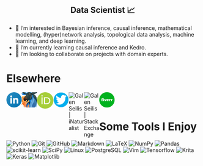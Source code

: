 <h2 align="center">
Data Scientist 📈
</h2>

- 👀 I’m interested in Bayesian inference, causal inference, mathematical modelling, (hyper)network analysis, topological data analysis, machine learning, and deep learning.
- 🌱 I’m currently learning causal inference and Kedro.
- 💞️ I’m looking to collaborate on projects with domain experts.

# Elsewhere

<a href="https://ca.linkedin.com/in/galen-s-4208349b" target="_blank" rel="noreferrer noopener" text-decoration=none><img align="left" src="./images/linkedin.png" alt="Galen Seilis | LinkedIn" width=40px></a>

<a href="https://galenseilis.github.io/" target="_blank" rel="noreferrer noopener" text-decoration=none><img align="left" src=https://github.com/galenseilis/galenseilis.github.io/blob/main/assets/img/favicons/android-chrome-512x512.png alt="Galen Seilis | Blog" width=40px></a>

<a href="https://orcid.org/0000-0002-0456-735X" target="_blank" rel="noreferrer noopener" text-decoration=none><img align="left" src="./images/orcid.png" alt="Galen Seilis | ORCiD" width=43px></a>

<a href="https://twitter.com/GSeilis" target="_blank" rel="noreferrer noopener" text-decoration=none><img align="left" src="./images/twitter.png" alt="Galen Seilis | Twitter" width=40px></a>

<a href="https://www.inaturalist.org/people/5429560" target="_blank" rel="noreferrer noopener" text-decoration=none><img align="left" src=https://upload.wikimedia.org/wikipedia/en/7/76/INaturalist_logo.png alt="Galen Seilis | iNaturalist" width=40px></a>

<a href="https://stackexchange.com/users/5468284/galen" target="_blank" rel="noreferrer noopener" text-decoration=none><img align="left" src=https://upload.wikimedia.org/wikipedia/commons/e/e0/Stack_Exchange_icon.svg alt="Galen Seilis | Stack Exchange" width=40px></a>

<a href="https://www.fiverr.com/users/galenseilis/" target="_blank" rel="noreferrer noopener" text-decoration=none><img align="left" src='./images/fiverr.png' alt="Galen Seilis | Stack Exchange" width=40px></a>

</br>
</br>

# Some Tools I Enjoy
![Python](https://img.shields.io/badge/python-3670A0?style=for-the-badge&logo=python&logoColor=ffdd54)
![Git](https://img.shields.io/badge/git-%23F05033.svg?style=for-the-badge&logo=git&logoColor=white)
![GitHub](https://img.shields.io/badge/github-%23121011.svg?style=for-the-badge&logo=github&logoColor=white)
![Markdown](https://img.shields.io/badge/markdown-%23000000.svg?style=for-the-badge&logo=markdown&logoColor=white)
![LaTeX](https://img.shields.io/badge/latex-%23008080.svg?style=for-the-badge&logo=latex&logoColor=white)
![NumPy](https://img.shields.io/badge/numpy-%23013243.svg?style=for-the-badge&logo=numpy&logoColor=white)
![Pandas](https://img.shields.io/badge/pandas-%23150458.svg?style=for-the-badge&logo=pandas&logoColor=white)
![scikit-learn](https://img.shields.io/badge/scikit--learn-%23F7931E.svg?style=for-the-badge&logo=scikit-learn&logoColor=white)
![SciPy](https://img.shields.io/badge/SciPy-%230C55A5.svg?style=for-the-badge&logo=scipy&logoColor=%white)
![Linux](https://img.shields.io/badge/Linux-FCC624?style=for-the-badge&logo=linux&logoColor=black)
![PostgreSQL](https://img.shields.io/badge/PostgreSQL-316192?style=for-the-badge&logo=postgresql&logoColor=white)
![Vim](https://img.shields.io/badge/VIM-%2311AB00.svg?&style=for-the-badge&logo=vim&logoColor=white)
![Tensorflow](https://img.shields.io/badge/TensorFlow-FF6F00?style=for-the-badge&logo=tensorflow&logoColor=white)
![Krita](https://img.shields.io/badge/Krita-203759?style=for-the-badge&logo=krita&logoColor=EEF37B)
![Keras](https://img.shields.io/badge/Keras-%23D00000.svg?style=for-the-badge&logo=Keras&logoColor=white)
![Matplotlib](https://img.shields.io/badge/Matplotlib-%23ffffff.svg?style=for-the-badge&logo=Matplotlib&logoColor=black)

